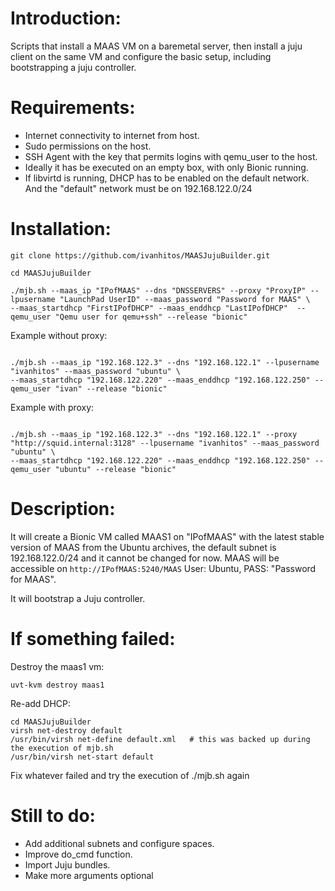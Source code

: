 # Introduction:

Scripts that install a MAAS VM on a baremetal server, then install a juju client on the same VM and configure the basic setup, including bootstrapping a juju controller.


# Requirements:

- Internet connectivity to internet from host.
- Sudo permissions on the host.
- SSH Agent with the key that permits logins with qemu_user to the host.
- Ideally it has be executed on an empty box, with only Bionic running.
- If libvirtd is running, DHCP has to be enabled on the default network. And the "default" network must be on 192.168.122.0/24

# Installation:

```
git clone https://github.com/ivanhitos/MAASJujuBuilder.git

cd MAASJujuBuilder

./mjb.sh --maas_ip "IPofMAAS" --dns "DNSSERVERS" --proxy "ProxyIP" --lpusername "LaunchPad UserID" --maas_password "Password for MAAS" \
--maas_startdhcp "FirstIPofDHCP" --maas_enddhcp "LastIPofDHCP"  --qemu_user "Qemu user for qemu+ssh" --release "bionic"
```

Example without proxy:
```

./mjb.sh --maas_ip "192.168.122.3" --dns "192.168.122.1" --lpusername "ivanhitos" --maas_password "ubuntu" \
--maas_startdhcp "192.168.122.220" --maas_enddhcp "192.168.122.250" --qemu_user "ivan" --release "bionic"
```

Example with proxy:
```

./mjb.sh --maas_ip "192.168.122.3" --dns "192.168.122.1" --proxy "http://squid.internal:3128" --lpusername "ivanhitos" --maas_password "ubuntu" \
--maas_startdhcp "192.168.122.220" --maas_enddhcp "192.168.122.250" --qemu_user "ubuntu" --release "bionic"
```

# Description:

It will create a Bionic VM called MAAS1 on "IPofMAAS" with the latest stable version of MAAS from the Ubuntu archives, the default subnet is 192.168.122.0/24 and it cannot be changed for now. MAAS will be accessible on `http://IPofMAAS:5240/MAAS` User: Ubuntu, PASS: "Password for MAAS". 

It will bootstrap a Juju controller.

# If something failed:
Destroy the maas1 vm:
```
uvt-kvm destroy maas1
```

Re-add DHCP:
```
cd MAASJujuBuilder
virsh net-destroy default
/usr/bin/virsh net-define default.xml   # this was backed up during the execution of mjb.sh
/usr/bin/virsh net-start default
```

Fix whatever failed and try the execution of ./mjb.sh again



# Still to do:
- Add additional subnets and configure spaces.
- Improve do_cmd function.
- Import Juju bundles.
- Make more arguments optional
